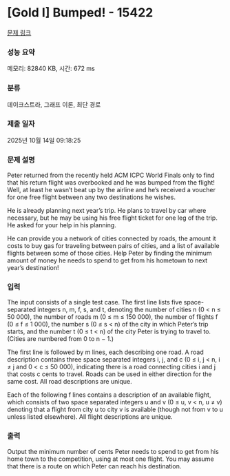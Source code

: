 # [Gold I] Bumped! - 15422 

[문제 링크](https://www.acmicpc.net/problem/15422) 

### 성능 요약

메모리: 82840 KB, 시간: 672 ms

### 분류

데이크스트라, 그래프 이론, 최단 경로

### 제출 일자

2025년 10월 14일 09:18:25

### 문제 설명

<p>Peter returned from the recently held ACM ICPC World Finals only to find that his return flight was overbooked and he was bumped from the flight! Well, at least he wasn’t beat up by the airline and he’s received a voucher for one free flight between any two destinations he wishes.</p>

<p>He is already planning next year’s trip. He plans to travel by car where necessary, but he may be using his free flight ticket for one leg of the trip. He asked for your help in his planning.</p>

<p>He can provide you a network of cities connected by roads, the amount it costs to buy gas for traveling between pairs of cities, and a list of available flights between some of those cities. Help Peter by finding the minimum amount of money he needs to spend to get from his hometown to next year’s destination!</p>

### 입력 

 <p>The input consists of a single test case. The first line lists five space-separated integers n, m, f, s, and t, denoting the number of cities n (0 < n ≤ 50 000), the number of roads m (0 ≤ m ≤ 150 000), the number of flights f (0 ≤ f ≤ 1 000), the number s (0 ≤ s < n) of the city in which Peter’s trip starts, and the number t (0 ≤ t < n) of the city Peter is trying to travel to. (Cities are numbered from 0 to n − 1.)</p>

<p>The first line is followed by m lines, each describing one road. A road description contains three space separated integers i, j, and c (0 ≤ i, j < n, i ≠ j and 0 < c ≤ 50 000), indicating there is a road connecting cities i and j that costs c cents to travel. Roads can be used in either direction for the same cost. All road descriptions are unique.</p>

<p>Each of the following f lines contains a description of an available flight, which consists of two space separated integers u and v (0 ≤ u, v < n, u ≠ v) denoting that a flight from city u to city v is available (though not from v to u unless listed elsewhere). All flight descriptions are unique.</p>

### 출력 

 <p>Output the minimum number of cents Peter needs to spend to get from his home town to the competition, using at most one flight. You may assume that there is a route on which Peter can reach his destination.</p>

